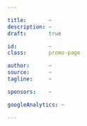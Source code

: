 ```yaml
---

title:       ~
description: ~
draft:       true

id:          ~
class:       promo-page

author:      ~
source:      ~
tagline:     ~

sponsors:    ~

googleAnalytics: ~

---
```

